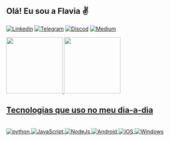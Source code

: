 ## Olá! Eu sou a Flavia ✌️


[![Linkedin](https://img.shields.io/badge/LinkedIn-0077B5?style=for-the-badge&logo=linkedin&logoColor=white)](https://www.linkedin.com/in/flaviavastres/)
[![Telegram](https://img.shields.io/badge/Telegram-2CA5E0?style=for-the-badge&logo=telegram&logoColor=white)](https://t.me/favastres)
[![Discod](https://img.shields.io/badge/Discord-7289DA?style=for-the-badge&logo=discord&logoColor=white)](Flavia#6793)
[![Medium](https://img.shields.io/badge/Medium-12100E?style=for-the-badge&logo=medium&logoColor=white)](https://medium.com/@flaviavastres)


<div>
    <a href="https://github.com/favastres">
    <img height="150cm" src="https://github-readme-stats.vercel.app/api?username=favastres&show_icons=true&theme=onedark">
    <img height="150cm" src="https://github-readme-stats.vercel.app/api/top-langs/?username=favastres&theme=onedark">
</div>


## Tecnologias que uso no meu dia-a-dia

<div style="display: inline_block"><br/>
    <img align="center" alt="python" src="https://img.shields.io/badge/Python-3776AB?style=for-the-badge&logo=python&logoColor=white"/>
    <img align="center" alt="JavaScript" src="https://img.shields.io/badge/JavaScript-F7DF1E?style=for-the-badge&logo=javascript&logoColor=black"/>
    <img align="center" alt="NodeJs" src="https://img.shields.io/badge/Node.js-43853D?style=for-the-badge&logo=node.js&logoColor=white"/>
    <img align="center" alt="Android" src="https://img.shields.io/badge/Android-3DDC84?style=for-the-badge&logo=android&logoColor=white"/>
    <img align="center" alt="iOS" src="https://img.shields.io/badge/iOS-000000?style=for-the-badge&logo=ios&logoColor=white"/>
    <img align="center" alt="Windows" src="https://img.shields.io/badge/Windows-0078D6?style=for-the-badge&logo=windows&logoColor=white"/>
</div>
<br/>

